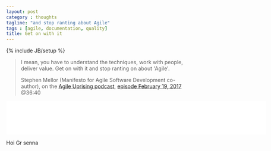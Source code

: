 ```yaml
---
layout: post
category : thoughts
tagline: "and stop ranting about Agile"
tags : [agile, documentation, quality]
title: Get on with it
---
```


{% include JB/setup %}

> I mean, you have to understand the techniques,
> work with people, deliver value. 
> Get on with it and stop ranting on about 'Agile'.
>
> Stephen Mellor (Manifesto for Agile Software Development co-author), 
> on the [Agile Uprising podcast], [episode February 19, 2017] @36:40

<iframe 
  style="border: none" 
  src="//html5-player.libsyn.com/embed/episode/id/5097888/height/90/width/700/theme/custom/autonext/no/thumbnail/yes/autoplay/no/preload/no/no_addthis/no/direction/forward/render-playlist/no/custom-color/13b193/" 
  height="90" width="700" scrolling="no"  
  allowfullscreen webkitallowfullscreen mozallowfullscreen 
  oallowfullscreen msallowfullscreen></iframe>



[Agile Uprising podcast]: http://www.agileuprising.com/podcast/
[episode February 19, 2017]: http://agileuprising.libsyn.com/manifesto-co-author-interview-stephen-mellor
Hoi Gr senna
